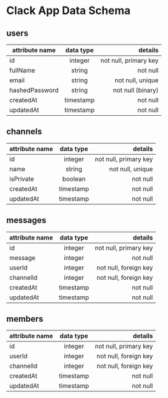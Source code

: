 # Clack App Data Schema

## **users**
| attribute name | data type |               details |
| -------------- | :-------: | --------------------: |
| id             |  integer  | not null, primary key |
| fullName       |  string   |              not null |
| email          |  string   |      not null, unique |
| hashedPassword |  string   |     not null (binary) |
| createdAt      | timestamp |              not null |
| updatedAt      | timestamp |              not null |

## **channels**
| attribute name | data type |               details |
| -------------- | :-------: | --------------------: |
| id             |  integer  | not null, primary key |
| name           |  string   |      not null, unique |
| isPrivate      |  boolean  |              not null |
| createdAt      | timestamp |              not null |
| updatedAt      | timestamp |              not null |

## **messages**
| attribute name | data type |               details |
| -------------- | :-------: | --------------------: |
| id             |  integer  | not null, primary key |
| message        |  integer  |              not null |
| userId         |  integer  | not null, foreign key |
| channelId      |  integer  | not null, foreign key |
| createdAt      | timestamp |              not null |
| updatedAt      | timestamp |              not null |

## **members**
| attribute name | data type |               details |
| -------------- | :-------: | --------------------: |
| id             |  integer  | not null, primary key |
| userId         |  integer  | not null, foreign key |
| channelId      |  integer  | not null, foreign key |
| createdAt      | timestamp |              not null |
| updatedAt      | timestamp |              not null |
